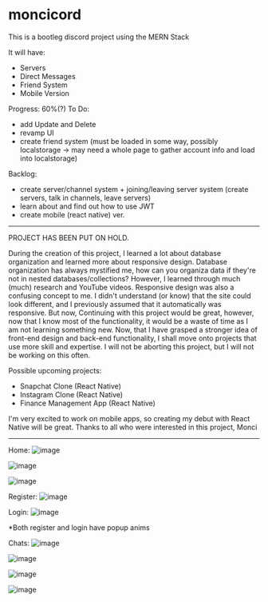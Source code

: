 # moncicord

This is a bootleg discord project using the MERN Stack

It will have:
- Servers
- Direct Messages
- Friend System
- Mobile Version

Progress: 60%(?)
To Do:
- add Update and Delete
- revamp UI
- create friend system (must be loaded in some way, possibly localstorage -> may need a whole page to gather account info and load into localstorage)

Backlog:
- create server/channel system + joining/leaving server system (create servers, talk in channels, leave servers)
- learn about and find out how to use JWT
- create mobile (react native) ver.

-----------------------------------------------------------------------------------------------------------------------------------------------------------------------
PROJECT HAS BEEN PUT ON HOLD.

During the creation of this project, I learned a lot about database organization and learned more about responsive design.  Database organization has always mystified me, how can you organiza data if they're not in nested databases/collections?  However, I learned through much (much) research and YouTube videos.  Responsive design was also a confusing concept to me.  I didn't understand (or know) that the site could look different, and I previously assumed that it automatically was responsive.  But now, Continuing with this project would be great, however, now that I know most of the functionality, it would be a waste of time as I am not learning something new.  Now, that I have grasped a stronger idea of front-end design and back-end functionality, I shall move onto projects that use more skill and expertise.  I will not be aborting this project, but I will not be working on this often.

Possible upcoming projects:
- Snapchat Clone (React Native)
- Instagram Clone (React Native)
- Finance Management App (React Native)

I'm very excited to work on mobile apps, so creating my debut with React Native will be great.
Thanks to all who were interested in this project,
Monci

-----------------------------------------------------------------------------------------------------------------------------------------------------------------------


Home:
![image](https://user-images.githubusercontent.com/44330082/204078629-d3523b35-693a-47c2-8017-22063882643b.png)

![image](https://user-images.githubusercontent.com/44330082/204078642-99187068-1644-4951-b275-0964942966f6.png)

![image](https://user-images.githubusercontent.com/44330082/204078652-855e7ed0-7993-47de-936e-c5965ecc87de.png)



Register:
![image](https://user-images.githubusercontent.com/44330082/204078679-00c3fe85-0112-4590-93c5-4d07ab5680a2.png)

Login:
![image](https://user-images.githubusercontent.com/44330082/204078687-5d8f13b0-6b09-4e6b-b298-bb4001130ac7.png)

*Both register and login have popup anims

Chats:
![image](https://user-images.githubusercontent.com/44330082/204123660-8048ea61-46fe-417a-8043-33b1dccfc462.png)

![image](https://user-images.githubusercontent.com/44330082/204123669-2758d451-b716-439a-be29-6cc66d5f71e3.png)

![image](https://user-images.githubusercontent.com/44330082/204123785-2da36d23-b8ed-47f1-910a-b4d57345f627.png)

![image](https://user-images.githubusercontent.com/44330082/204123797-83dc8658-d035-421a-bbe3-173091314c83.png)


